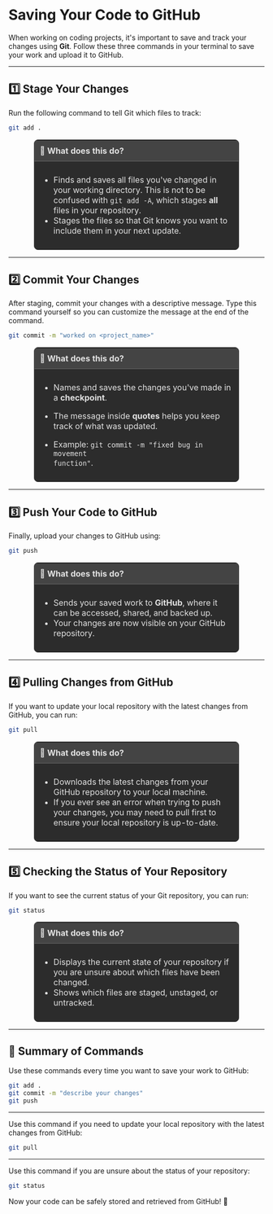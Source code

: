 # **Saving Your Code to GitHub**

When working on coding projects, it's important to save and track your changes using **Git**. Follow these three commands in your terminal to save your work and upload it to GitHub.

---

## **1️⃣ Stage Your Changes**

Run the following command to tell Git which files to track:

```bash
git add .
```

<table style="width: 80%; margin: auto; border-collapse: collapse; margin-top: 15px; background-color: #2c2c2c; border: 1px solid #444; border-radius: 8px; overflow: hidden;">
  <tr>
    <th style="text-align: left; padding: 10px; background-color: #444; color: #e2e2e2; border-bottom: 1px solid #666;">
      📌 What does this do?
    </th>
  </tr>
  <tr>
    <td style="padding: 10px; color: #e2e2e2;">
  
  - Finds and saves all files you've changed in your working directory. This is not to be confused with `git add -A`, which stages **all** files in your repository.
  - Stages the files so that Git knows you want to include them in your next update.  
    </td>
  </tr>
</table>

---

## **2️⃣ Commit Your Changes**

After staging, commit your changes with a descriptive message. Type this command yourself so you can customize the message at the end of the command.

```bash
git commit -m "worked on <project_name>"
```

<table style="width: 80%; margin: auto; border-collapse: collapse; margin-top: 15px; background-color: #2c2c2c; border: 1px solid #444; border-radius: 8px; overflow: hidden;">
  <tr>
    <th style="text-align: left; padding: 10px; background-color: #444; color: #e2e2e2; border-bottom: 1px solid #666;">
      📌 What does this do?
    </th>
  </tr>
  <tr>
    <td style="padding: 10px; color: #e2e2e2;">

- Names and saves the changes you've made in a <b>checkpoint</b>.
- The message inside **quotes** helps you keep track of what was updated.
- Example: <code>git commit -m "fixed bug in movement function"</code>.
    </td>

  </tr>

</table>

---

## **3️⃣ Push Your Code to GitHub**

Finally, upload your changes to GitHub using:

```bash
git push
```

<table style="width: 80%; margin: auto; border-collapse: collapse; margin-top: 15px; background-color: #2c2c2c; border: 1px solid #444; border-radius: 8px; overflow: hidden;">
  <tr>
    <th style="text-align: left; padding: 10px; background-color: #444; color: #e2e2e2; border-bottom: 1px solid #666;">
      📌 What does this do?
    </th>
  </tr>
  <tr>
    <td style="padding: 10px; color: #e2e2e2;">
  
  - Sends your saved work to **GitHub**, where it can be accessed, shared, and backed up.
  - Your changes are now visible on your GitHub repository.  
    </td>
  </tr>
</table>

---

## **4️⃣ Pulling Changes from GitHub**

If you want to update your local repository with the latest changes from GitHub, you can run:

```bash
git pull
```

<table style="width: 80%; margin: auto; border-collapse: collapse; margin-top: 15px; background-color: #2c2c2c; border: 1px solid #444; border-radius: 8px; overflow: hidden;">
  <tr>
    <th style="text-align: left; padding: 10px; background-color: #444; color: #e2e2e2; border-bottom: 1px solid #666;">
      📌 What does this do?
    </th>
  </tr>
  <tr>
    <td style="padding: 10px; color: #e2e2e2;">

- Downloads the latest changes from your GitHub repository to your local machine.
- If you ever see an error when trying to push your changes, you may need to pull first to ensure your local repository is up-to-date.
</td>
  </tr>
</table>

---

## **5️⃣ Checking the Status of Your Repository**

If you want to see the current status of your Git repository, you can run:

```bash
git status
```

<table style="width: 80%; margin: auto; border-collapse: collapse; margin-top: 15px; background-color: #2c2c2c; border: 1px solid #444; border-radius: 8px; overflow: hidden;">
  <tr>
    <th style="text-align: left; padding: 10px; background-color: #444; color: #e2e2e2; border-bottom: 1px solid #666;">
      📌 What does this do?
    </th>
  </tr>
  <tr>
    <td style="padding: 10px; color: #e2e2e2;">

- Displays the current state of your repository if you are unsure about which files have been changed.
- Shows which files are staged, unstaged, or untracked.
</td>
  </tr>
</table>

---

## **🔁 Summary of Commands**

Use these commands every time you want to save your work to GitHub:

```bash
git add .
git commit -m "describe your changes"
git push
```

---

Use this command if you need to update your local repository with the latest changes from GitHub:

```bash
git pull
```

---

Use this command if you are unsure about the status of your repository:

```bash
git status
```

Now your code can be safely stored and retrieved from GitHub! 🎉
